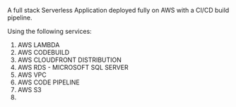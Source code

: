 A full stack Serverless Application deployed fully on AWS with a CI/CD build pipeline.


Using the following services:

1. AWS LAMBDA
2. AWS CODEBUILD
3. AWS CLOUDFRONT DISTRIBUTION
4. AWS RDS - MICROSOFT SQL SERVER
5. AWS VPC
6. AWS CODE PIPELINE
7. AWS S3
8. 
